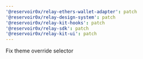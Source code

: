 ```yaml
---
'@reservoir0x/relay-ethers-wallet-adapter': patch
'@reservoir0x/relay-design-system': patch
'@reservoir0x/relay-kit-hooks': patch
'@reservoir0x/relay-sdk': patch
'@reservoir0x/relay-kit-ui': patch
---
```


Fix theme override selector

